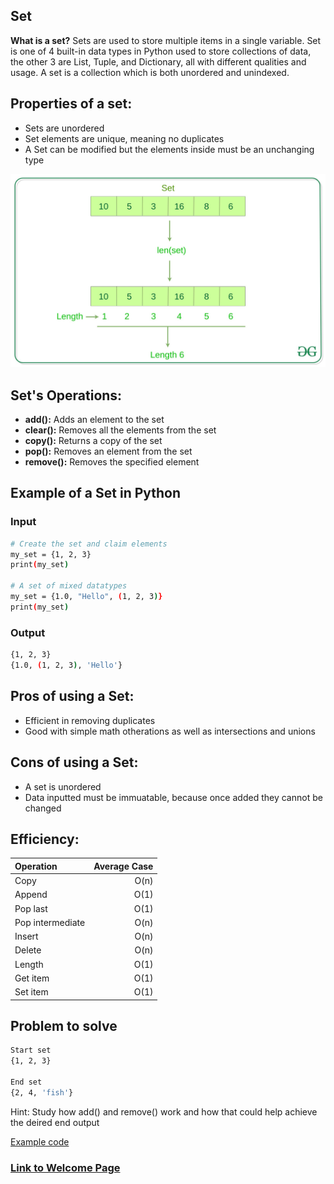 <!-- Provide the tutorial for the second data structure topic. You should include a link back to the welcome page. -->

## Set
__What is a set?__ Sets are used to store multiple items in a single variable. Set is one of 4 built-in data types in Python used to store collections of data, the other 3 are List, Tuple, and Dictionary, all with different qualities and usage. A set is a collection which is both unordered and unindexed.

## Properties of a set:
- Sets are unordered
- Set elements are unique, meaning no duplicates
- A Set can be modified but the elements inside must be an unchanging type

![Set Image](https://github.com/travis7smith/CSE212_final/blob/main/Picture%20Files/set.jpg?raw=true)

## Set's Operations:
- __add():__ Adds an element to the set
- __clear():__ Removes all the elements from the set
- __copy():__ Returns a copy of the set
- __pop():__ Removes an element from the set
- __remove():__ Removes the specified element

## Example of a Set in Python
### Input
```sh
# Create the set and claim elements
my_set = {1, 2, 3}
print(my_set)

# A set of mixed datatypes
my_set = {1.0, "Hello", (1, 2, 3)}
print(my_set)
```
### Output
```sh
{1, 2, 3}
{1.0, (1, 2, 3), 'Hello'}
```
## Pros of using a Set:
- Efficient in removing duplicates
- Good with simple math otherations as well as intersections and unions

## Cons of using a Set:
- A set is unordered
- Data inputted must be immuatable, because once added they cannot be changed

## Efficiency:

| Operation | Average Case |
| :--- | ---: |
| Copy | O(n) |
| Append | O(1) |
| Pop last | O(1) |
| Pop intermediate | O(n) |
| Insert | O(n) |
| Delete | O(n) |
| Length | O(1) |
| Get item | O(1) |
| Set item | O(1) |

## Problem to solve
```sh
Start set
{1, 2, 3}

End set
{2, 4, 'fish'}
```
Hint: Study how add() and remove() work and how that could help achieve the deired end output

[Example code](https://github.com/travis7smith/CSE212_final/blob/main/Python%20Files/set_practice_solution.py)

### [Link to Welcome Page](https://travis7smith.github.io/CSE212_final/0-welcome.html)

